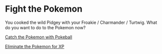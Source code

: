 # Fight the Pokemon

You cooked the wild Pidgey with your Froakie / Charmander / Turtwig. What do you want to do to the Pokemon now?

[Catch the Pokemon with Pokeball](catchpoke.md)

[Eliminate the Pokemon for XP](eliminatepoke.md)
